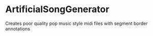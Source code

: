 # ArtificialSongGenerator
Creates poor quality pop music style midi files with segment border annotations
